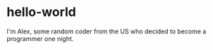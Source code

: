 # hello-world
I'm Alex, some random coder from the US who decided to become a programmer one night. 
